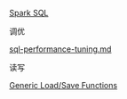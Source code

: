 [Spark SQL](http://www.huaxiaozhuan.com/%E5%B7%A5%E5%85%B7/spark/chapters/03_dataframe.html)



调优

[sql-performance-tuning.md](https://github.com/apache/spark/blob/master/docs/sql-performance-tuning.md)



读写

[Generic Load/Save Functions](https://spark.apache.org/docs/latest/sql-data-sources-load-save-functions.html)

